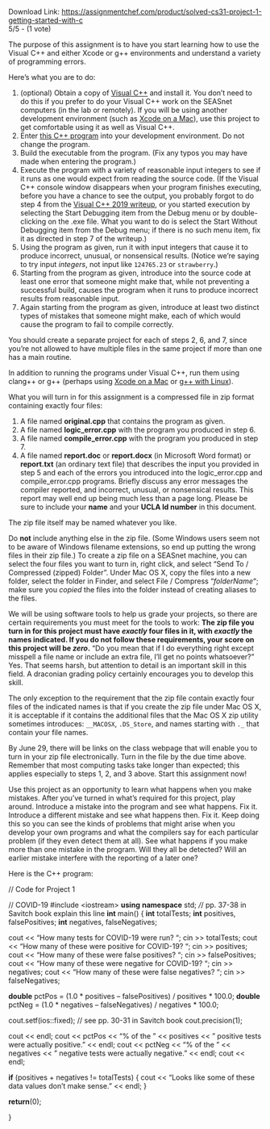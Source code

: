 Download Link: https://assignmentchef.com/product/solved-cs31-project-1-getting-started-with-c
<br>
5/5 - (1 vote)

<span class="">The purpose of this assignment is to have you start learning how to use the Visual C++ and either Xcode or g++ environments and understand a variety of programming errors.</span>

<span class="">Here’s what you are to do:</span>

<ol>

 <li><span class="">(optional) Obtain a copy of </span><a href="https://ccle.ucla.edu/mod/page/view.php?id=2992515"><span class="">Visual C++</span></a><span class=""> and install it. You don’t need to do this if you prefer to do your Visual C++ work on the SEASnet computers (in the lab or remotely). If you will be using another development environment (such as </span><a href="https://ccle.ucla.edu/mod/page/view.php?id=2992516"><span class="">Xcode on a Mac</span></a><span class="">), use this project to get comfortable using it as well as Visual C++.</span></li>

 <li><span class="">Enter </span><a href="https://ccle.ucla.edu/mod/assign/view.php?id=2992559#program"><span class="">this C++ program</span></a><span class=""> into your development environment. Do not change the program.</span></li>

 <li><span class="">Build the executable from the program. (Fix any typos you may have made when entering the program.)</span></li>

 <li><span class="">Execute the program with a variety of reasonable input integers to see if it runs as one would expect from reading the source code. (If the Visual C++ console window disappears when your program finishes executing, before you have a chance to see the output, you probably forgot to do step 4 from the </span><a href="https://ccle.ucla.edu/mod/page/view.php?id=2992515"><span class="">Visual C++ 2019 writeup</span></a><span class="">, or you started execution by selecting the Start Debugging item from the Debug menu or by double-clicking on the .exe file. What you want to do is select the Start Without Debugging item from the Debug menu; if there is no such menu item, fix it as directed in step 7 of the writeup.)</span></li>

 <li><span class="">Using the program as given, run it with input integers that cause it to produce incorrect, unusual, or nonsensical results. (Notice we’re saying to try input </span><em><span class="">integers</span></em><span class="">, not input like </span><code><span class="">124765.23</span></code><span class=""> or </span><code><span class="">strawberry</span></code><span class="">.)</span></li>

 <li><span class="">Starting from the program as given, introduce into the source code at least one error that someone might make that, while not preventing a successful build, causes the program when it runs to produce incorrect results from reasonable input.</span></li>

 <li><span class="">Again starting from the program as given, introduce at least two distinct types of mistakes that someone might make, each of which would cause the program to fail to compile correctly.</span></li>

</ol>

<span class="">You should create a separate project for each of steps 2, 6, and 7, since you’re not allowed to have multiple files in the same project if more than one has a main routine.</span>

<span class="">In addition to running the programs under Visual C++, run them using clang++ or g++ (perhaps using </span><a href="https://ccle.ucla.edu/mod/page/view.php?id=2992516"><span class="">Xcode on a Mac</span></a><span class=""> or </span><a href="https://ccle.ucla.edu/mod/page/view.php?id=2992520"><span class="">g++ with Linux</span></a><span class="">).</span>

<span class="">What you will turn in for this assignment is a compressed file in zip format containing exactly four files:</span>

<ol>

 <li><span class="">A file named </span><strong><span class="">original.cpp</span></strong><span class=""> that contains the program as given.</span></li>

 <li><span class="">A file named </span><strong><span class="">logic_error.cpp</span></strong><span class=""> with the program you produced in step 6.</span></li>

 <li><span class="">A file named </span><strong><span class="">compile_error.cpp</span></strong><span class=""> with the program you produced in step 7.</span></li>

 <li><span class="">A file named </span><strong><span class="">report.doc</span></strong><span class=""> or </span><strong><span class="">report.docx</span></strong><span class=""> (in Microsoft Word format) or </span><strong><span class="">report.txt</span></strong><span class=""> (an ordinary text file) that describes the input you provided in step 5 and each of the errors you introduced into the logic_error.cpp and compile_error.cpp programs. Briefly discuss any error messages the compiler reported, and incorrect, unusual, or nonsensical results. This report may well end up being much less than a page long.  Please be sure to include your </span><b><span class="">name</span></b><span class=""> and your </span><b><span class="">UCLA Id number</span></b><span class=""> in this document.</span></li>

</ol>

<span class="">The zip file itself may be named whatever you like.</span>

<span class="">Do </span><strong><span class="">not</span></strong><span class=""> include anything else in the zip file. (Some Windows users seem not to be aware of Windows filename extensions, so end up putting the wrong files in their zip file.) To create a zip file on a SEASnet machine, you can select the four files you want to turn in, right click, and select “Send To / Compressed (zipped) Folder”. Under Mac OS X, copy the files into a new folder, select the folder in Finder, and select File / Compress “</span><em><span class="">folderName</span></em><span class="">“; make sure you </span><em><span class="">copied</span></em><span class=""> the files into the folder instead of creating aliases to the files.</span>

<span class="">We will be using software tools to help us grade your projects, so there are certain requirements you must meet for the tools to work: </span><strong><span class="">The zip file you turn in for this project must have </span><em><span class="">exactly</span></em><span class=""> four files in it, with </span><em><span class="">exactly</span></em><span class=""> the names indicated. If you do not follow these requirements, your score on this project will be </span><em><span class="">zero</span></em><span class="">.</span></strong><span class=""> “Do you mean that if I do everything right except misspell a file name or include an extra file, I’ll get no points whatsoever?” Yes. That seems harsh, but attention to detail is an important skill in this field. A draconian grading policy certainly encourages you to develop this skill.</span>

<span class="">The only exception to the requirement that the zip file contain exactly four files of the indicated names is that if you create the zip file under Mac OS X, it is acceptable if it contains the additional files that the Mac OS X zip utility sometimes introduces: </span><code><span class="">__MACOSX</span></code><span class="">, </span><code><span class="">.DS_Store</span></code><span class="">, and names starting with </span><code><span class="">._</span></code><span class=""> that contain your file names.</span>

<span class="">By June 29, there will be links on the class webpage that will enable you </span><span class="">to turn in your zip file electronically. Turn in the file by the due time above. Remember that most computing tasks take longer than expected; this applies especially to steps 1, 2, and 3 above. Start this assignment now!</span>

<span class="">Use this project as an opportunity to learn what happens when you make mistakes. After you’ve turned in what’s required for this project, play around. Introduce a mistake into the program and see what happens. Fix it. Introduce a different mistake and see what happens then. Fix it. Keep doing this so you can see the kinds of problems that might arise when you develop your own programs and what the compilers say for each particular problem (if they even detect them at all). See what happens if you make more than one mistake in the program. Will they all be detected? Will an earlier mistake interfere with the reporting of a later one?</span>

<a id="program"></a><span class="">Here is the C++ program:</span>

// Code for Project 1

// COVID-19 #include &lt;iostream&gt; <b>using</b> <b>namespace</b> std;   <i>/</i>/ pp. 37-38 in Savitch book explain this line <b>int</b> main() {     <b>int</b> totalTests;     <b>int</b> positives, falsePositives;     <b>int</b> negatives, falseNegatives;




cout &lt;&lt; “How many tests for COVID-19 were run? “;     cin &gt;&gt; totalTests;     cout &lt;&lt; “How many of these were positive for COVID-19? “;     cin &gt;&gt; positives;     cout &lt;&lt; “How many of these were false positives? “;     cin &gt;&gt; falsePositives;     cout &lt;&lt; “How many of these were negative for COVID-19? “;     cin &gt;&gt; negatives;     cout &lt;&lt; “How many of these were false negatives? “;     cin &gt;&gt; falseNegatives;

<b>double</b> pctPos = (1.0 * positives – falsePositives) / positives * 100.0;     <b>double</b> pctNeg = (1.0 * negatives – falseNegatives) / negatives * 100.0;

cout.setf(ios::fixed);  // see pp. 30-31 in Savitch book     cout.precision(1);

cout &lt;&lt; endl;     cout &lt;&lt; pctPos &lt;&lt; “% of the ” &lt;&lt; positives &lt;&lt; ” positive tests were actually positive.” &lt;&lt; endl;     cout &lt;&lt; pctNeg &lt;&lt; “% of the ” &lt;&lt; negatives &lt;&lt; ” negative tests were actually negative.” &lt;&lt; endl;     cout &lt;&lt; endl;

<b>if</b> (positives + negatives != totalTests)     {         cout &lt;&lt; “Looks like some of these data values don’t make sense.” &lt;&lt; endl;     }




<b>return</b>(0);




}


